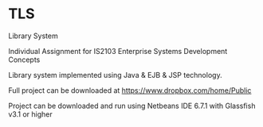 TLS
===

Library System 

Individual Assignment for IS2103 Enterprise Systems Development Concepts

Library system implemented using Java & EJB & JSP technology.

Full project can be downloaded at https://www.dropbox.com/home/Public

Project can be downloaded and run using Netbeans IDE 6.7.1 with Glassfish v3.1 or higher

